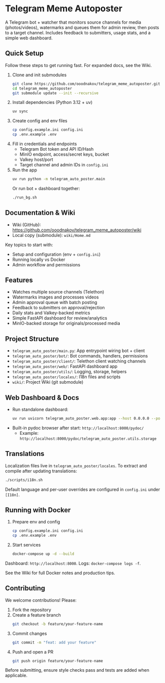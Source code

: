 # Telegram Meme Autoposter

A Telegram bot + watcher that monitors source channels for media (photos/videos), watermarks and queues them for admin review, then posts to a target channel. Includes feedback to submitters, usage stats, and a simple web dashboard.

## Quick Setup

Follow these steps to get running fast. For expanded docs, see the Wiki.

1. Clone and init submodules
   ```bash
   git clone https://github.com/ooodnakov/telegram_meme_autoposter.git
   cd telegram_meme_autoposter
   git submodule update --init --recursive
   ```
2. Install dependencies (Python 3.12 + uv)
   ```bash
   uv sync
   ```
3. Create config and env files
   ```bash
   cp config.example.ini config.ini
   cp .env.example .env
   ```
4. Fill in credentials and endpoints
   - Telegram Bot token and API ID/Hash
   - MinIO endpoint, access/secret keys, bucket
   - Valkey host/port
   - Target channel and admin IDs in `config.ini`
5. Run the app
   ```bash
   uv run python -m telegram_auto_poster.main
   ```
   Or run bot + dashboard together:
   ```bash
   ./run_bg.sh
   ```

## Documentation & Wiki

- Wiki (GitHub): https://github.com/ooodnakov/telegram_meme_autoposter/wiki
- Local copy (submodule): `wiki/Home.md`

Key topics to start with:
- Setup and configuration (env + `config.ini`)
- Running locally vs Docker
- Admin workflow and permissions

## Features

- Watches multiple source channels (Telethon)
- Watermarks images and processes videos
- Admin approval queue with batch posting
- Feedback to submitters on approval/rejection
- Daily stats and Valkey-backed metrics
- Simple FastAPI dashboard for review/analytics
- MinIO-backed storage for originals/processed media

## Project Structure

- `telegram_auto_poster/main.py`: App entrypoint wiring bot + client
- `telegram_auto_poster/bot/`: Bot commands, handlers, permissions
- `telegram_auto_poster/client/`: Telethon client watching channels
- `telegram_auto_poster/web/`: FastAPI dashboard app
- `telegram_auto_poster/utils/`: Logging, storage, helpers
- `telegram_auto_poster/locales/`: I18n files and scripts
- `wiki/`: Project Wiki (git submodule)

## Web Dashboard & Docs

- Run standalone dashboard:
  ```bash
  uv run uvicorn telegram_auto_poster.web.app:app --host 0.0.0.0 --port 8000
  ```
- Built-in pydoc browser after start: `http://localhost:8000/pydoc/`
  - Example: `http://localhost:8000/pydoc/telegram_auto_poster.utils.storage`

## Translations

Localization files live in `telegram_auto_poster/locales`. To extract and compile after updating translations:

```bash
./scripts/i18n.sh
```

Default language and per-user overrides are configured in `config.ini` under `[I18n]`.

## Running with Docker

1. Prepare env and config
   ```bash
   cp config.example.ini config.ini
   cp .env.example .env
   ```
2. Start services
   ```bash
   docker-compose up -d --build
   ```

Dashboard: `http://localhost:8000`. Logs: `docker-compose logs -f`.

See the Wiki for full Docker notes and production tips.

## Contributing

We welcome contributions! Please:

1. Fork the repository
2. Create a feature branch
   ```bash
   git checkout -b feature/your-feature-name
   ```
3. Commit changes
   ```bash
   git commit -m "feat: add your feature"
   ```
4. Push and open a PR
   ```bash
   git push origin feature/your-feature-name
   ```

Before submitting, ensure style checks pass and tests are added when applicable.
